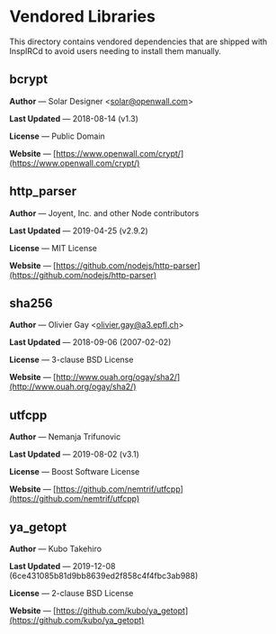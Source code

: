 # Vendored Libraries

This directory contains vendored dependencies that are shipped with InspIRCd to avoid users needing to install them manually.

## bcrypt

**Author** &mdash; Solar Designer &lt;solar@openwall.com&gt;

**Last Updated** &mdash; 2018-08-14 (v1.3)

**License** &mdash; Public Domain

**Website** &mdash; [https://www.openwall.com/crypt/](https://www.openwall.com/crypt/)

## http_parser

**Author** &mdash; Joyent, Inc. and other Node contributors

**Last Updated** &mdash; 2019-04-25 (v2.9.2)

**License** &mdash; MIT License

**Website** &mdash; [https://github.com/nodejs/http-parser](https://github.com/nodejs/http-parser)

## sha256

**Author** &mdash; Olivier Gay &lt;olivier.gay@a3.epfl.ch&gt;

**Last Updated** &mdash; 2018-09-06 (2007-02-02)

**License** &mdash; 3-clause BSD License

**Website** &mdash; [http://www.ouah.org/ogay/sha2/](http://www.ouah.org/ogay/sha2/)

## utfcpp

**Author** &mdash; Nemanja Trifunovic

**Last Updated** &mdash; 2019-08-02 (v3.1)

**License** &mdash; Boost Software License

**Website** &mdash; [https://github.com/nemtrif/utfcpp](https://github.com/nemtrif/utfcpp)

## ya_getopt

**Author** &mdash; Kubo Takehiro

**Last Updated** &mdash; 2019-12-08 (6ce431085b81d9bb8639ed2f858c4f4fbc3ab988)

**License** &mdash; 2-clause BSD License

**Website** &mdash; [https://github.com/kubo/ya_getopt](https://github.com/kubo/ya_getopt)
